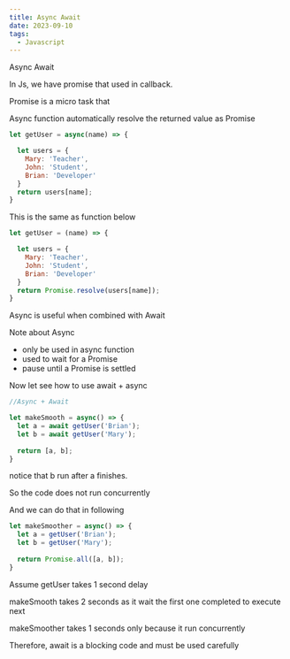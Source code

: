 ```yaml
---
title: Async Await
date: 2023-09-10
tags:
  - Javascript
---
```

Async Await


In Js, we have promise that used in callback.

Promise is a micro task that



Async function automatically resolve the returned value as Promise


```js
let getUser = async(name) => {

  let users = {
    Mary: 'Teacher',
    John: 'Student',
    Brian: 'Developer'
  }
  return users[name];
}
```

This is the same as function below

```js
let getUser = (name) => {

  let users = {
    Mary: 'Teacher',
    John: 'Student',
    Brian: 'Developer'
  }
  return Promise.resolve(users[name]);
}

```
Async is useful when combined with Await

Note about Async

- only be used in async function
- used to wait for a Promise
- pause until a Promise is settled


Now let see how to use await + async

```js
//Async + Await

let makeSmooth = async() => {
  let a = await getUser('Brian');
  let b = await getUser('Mary');
  
  return [a, b];
}

```
notice that b run after a finishes.

So the code does not run concurrently

And we can do that in following

```js
let makeSmoother = async() => {
  let a = getUser('Brian');
  let b = getUser('Mary');
  
  return Promise.all([a, b]);
}

```

Assume getUser takes 1 second delay

makeSmooth takes 2 seconds as it wait the first one completed to execute next

makeSmoother takes 1 seconds only because it run concurrently

Therefore, await is a blocking code and must be used carefully











